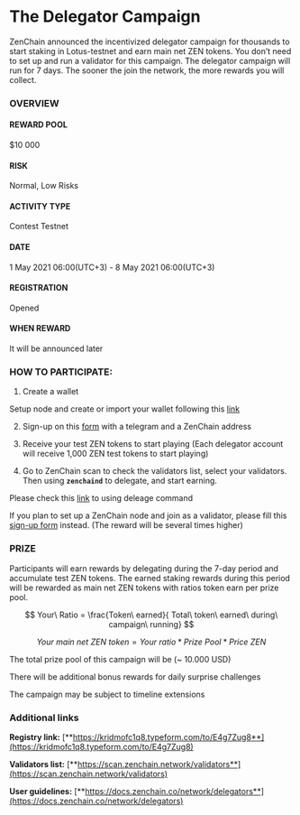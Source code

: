 # The Delegator Campaign

ZenChain announced the incentivized delegator campaign for thousands to start staking in Lotus-testnet and earn main net ZEN tokens. You don’t need to set up and run a validator for this campaign. The delegator campaign will run for 7 days. The sooner the join the network, the more rewards you will collect.

### **OVERVIEW**

#### **REWARD POOL**

$10 000

#### **RISK**

Normal, Low Risks

#### **ACTIVITY TYPE**

Contest Testnet

#### **DATE**

1 May 2021 06:00\(UTC+3\) - 8 May 2021 06:00\(UTC+3\)

#### **REGISTRATION**

Opened

#### **WHEN REWARD**

It will be announced later

### **HOW TO PARTICIPATE:**

1. Create a wallet

Setup node and create or import your wallet following this [link](https://docs.zenchain.co/network/delegators)

2. Sign-up on this [form](https://kridmofc1q8.typeform.com/to/E4g7Zug8) with a telegram and a ZenChain address

3. Receive your test ZEN tokens to start playing \(Each delegator account will receive 1,000 ZEN test tokens to start playing\)

4. Go to ZenChain scan to check the validators list, select your validators. Then using **`zenchaind`** to delegate, and start earning.

Please check this [link](https://docs.zenchain.co/network/delegators/delegator-commands) to using deleage command 

If you plan to set up a ZenChain node and join as a validator, please fill this [sign-up form](https://kridmofc1q8.typeform.com/to/xX6e0oiI) instead. \(The reward will be several times higher\)

### **PRIZE**

Participants will earn rewards by delegating during the 7-day period and accumulate test ZEN tokens. The earned staking rewards during this period will be rewarded as main net ZEN tokens with ratios token earn per prize pool. 

$$
Your\ Ratio = \frac{Token\ earned}{
 Total\ token\ earned\ during\ campaign\ running}
$$

$$
Your\ main\ net\ ZEN\ token = Your\ ratio * Prize\ Pool * Price\ ZEN
$$

The total prize pool of this campaign will be \(~ 10.000 USD\)

There will be additional bonus rewards for daily surprise challenges

The campaign may be subject to timeline extensions

### **Additional links**

**Registry link:** [**https://kridmofc1q8.typeform.com/to/E4g7Zug8**](https://kridmofc1q8.typeform.com/to/E4g7Zug8)

**Validators list:** [**https://scan.zenchain.network/validators**](https://scan.zenchain.network/validators)

**User guidelines:** [**https://docs.zenchain.co/network/delegators**](https://docs.zenchain.co/network/delegators)  


